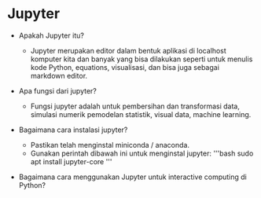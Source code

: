 # Jupyter
* Apakah Jupyter itu?
  * Jupyter merupakan editor dalam bentuk aplikasi di localhost komputer kita dan banyak yang bisa dilakukan seperti untuk         menulis kode Python, equations, visualisasi, dan bisa juga sebagai markdown editor.
  
* Apa fungsi dari jupyter?
  * Fungsi jupyter adalah untuk pembersihan dan transformasi data, simulasi numerik pemodelan statistik, visual data, machine       learning.
  
* Bagaimana cara instalasi jupyter?
  * Pastikan telah menginstal miniconda / anaconda.
  * Gunakan perintah dibawah ini untuk menginstal jupyter:
    '''bash
    sudo apt install jupyter-core
    '''
* Bagaimana cara menggunakan Jupyter untuk interactive computing di Python?

